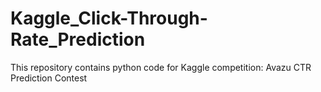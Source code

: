 # Kaggle_Click-Through-Rate_Prediction
This repository contains python code for Kaggle competition: Avazu CTR Prediction Contest
